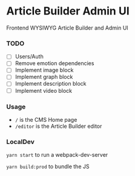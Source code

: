 # Article Builder Admin UI

Frontend WYSIWYG Article Builder and Admin UI

### TODO
- [ ] Users/Auth
- [ ] Remove emotion dependencies
- [ ] Implement image block
- [ ] Implement graph block
- [ ] Implement description block
- [ ] Implement video block

### Usage
- `/` is the CMS Home page
- `/editor` is the Article Builder editor

### LocalDev

`yarn start` to run a webpack-dev-server

`yarn build:prod` to bundle the JS
